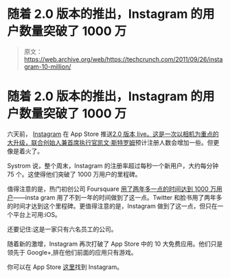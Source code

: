# 随着 2.0 版本的推出，Instagram 的用户数量突破了 1000 万

> 原文：<https://web.archive.org/web/https://techcrunch.com/2011/09/26/instagram-10-million/>

# 随着 2.0 版本的推出，Instagram 的用户数量突破了 1000 万

六天前， [Instagram](https://web.archive.org/web/20221225215255/http://instagram.com/) 在 App Store 推送[2.0 版本 live。这是一次以相机为重点的大升级，联合创始人兼首席执行官](https://web.archive.org/web/20221225215255/https://techcrunch.com/2011/09/20/instagram-version-2/)[凯文·斯特罗姆](https://web.archive.org/web/20221225215255/http://www.crunchbase.com/person/kevin-systrom)预计注册人数会增加一些。但更像是着火了。

Systrom 说，整个周末，Instagram 的注册率超过每秒一个新用户，大约每分钟 75 个。这使得他们突破了 1000 万用户的里程碑。

值得注意的是，热门初创公司 Foursquare [用了两年多一点的时间达到 1000 万用户](https://web.archive.org/web/20221225215255/https://techcrunch.com/2011/06/20/foursquare-now-officially-at-10-million-users/)——insta gram 用了不到一年的时间做到了这一点。Twitter 和脸书用了两年多的时间才达到这个里程碑。更值得注意的是，Instagram 做到了这一点，但只在一个平台上可用:iOS。

还要记住:这是一家只有六名员工的公司。

随着新的激增，Instagram 再次打破了 App Store 中的 10 大免费应用。他们只是领先于 Google+,排在他们前面的应用只有游戏。

你可以在 App Store [这里](https://web.archive.org/web/20221225215255/http://itunes.apple.com/us/app/instagram/id389801252?mt=8)找到 Instagram。